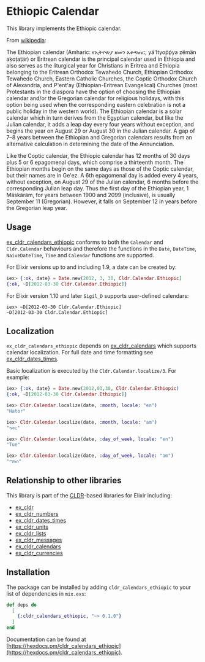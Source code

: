 # Ethiopic Calendar

This library implements the Ethiopic calendar.

From [wikipedia](https://en.wikipedia.org/wiki/Ethiopian_calendar):

The Ethiopian calendar (Amharic: የኢትዮጵያ ዘመን አቆጣጠር; yä'Ityoṗṗya zëmän aḳoṭaṭär) or Eritrean calendar is the principal calendar used in Ethiopia and also serves as the liturgical year for Christians in Eritrea and Ethiopia belonging to the Eritrean Orthodox Tewahedo Church, Ethiopian Orthodox Tewahedo Church, Eastern Catholic Churches, the Coptic Orthodox Church of Alexandria, and P'ent'ay (Ethiopian-Eritrean Evangelical) Churches (most Protestants in the diaspora have the option of choosing the Ethiopian calendar and/or the Gregorian calendar for religious holidays, with this option being used when the corresponding eastern celebration is not a public holiday in the western world). The Ethiopian calendar is a solar calendar which in turn derives from the Egyptian calendar, but like the Julian calendar, it adds a leap day every four years without exception, and begins the year on August 29 or August 30 in the Julian calendar. A gap of 7–8 years between the Ethiopian and Gregorian calendars results from an alternative calculation in determining the date of the Annunciation.

Like the Coptic calendar, the Ethiopic calendar has 12 months of 30 days plus 5 or 6 epagomenal days, which comprise a thirteenth month. The Ethiopian months begin on the same days as those of the Coptic calendar, but their names are in Ge'ez. A 6th epagomenal day is added every 4 years, without exception, on August 29 of the Julian calendar, 6 months before the corresponding Julian leap day. Thus the first day of the Ethiopian year, 1 Mäskäräm, for years between 1900 and 2099 (inclusive), is usually September 11 (Gregorian). However, it falls on September 12 in years before the Gregorian leap year.

## Usage

[ex_cldr_calendars_ethiopic](https://hex.pm/packages/ex_cldr_calendars_ethiopic) conforms to both the `Calendar` and `Cldr.Calendar` behaviours and therefore the functions in the `Date`, `DateTime`, `NaiveDateTime`, `Time` and `Calendar` functions are supported.

For Elixir versions up to and including 1.9, a date can be created by:
```elixir
iex> {:ok, date} = Date.new(2012, 3, 30, Cldr.Calendar.Ethiopic]
{:ok, ~D[2012-03-30 Cldr.Calendar.Ethiopic]}
```
For Elixir version 1.10 and later `Sigil_D` supports user-defined calendars:
```
iex> ~D[2012-03-30 Cldr.Calendar.Ethiopic]
~D[2012-03-30 Cldr.Calendar.Ethiopic]
```

## Localization

`ex_cldr_calendars_ethiopic` depends on [ex_cldr_calendars](https://hex.pm/packages/ex_cldr_calendars) which supports calendar localization. For full date and time formatting see [ex_cldr_dates_times](https://hex.pm/packages/ex_cldr_dates_times).

Basic localization is executed by the `Cldr.Calendar.localize/3`. For example:

```elixir
iex> {:ok, date} = Date.new(2012,03,30, Cldr.Calendar.Ethiopic)
{:ok, ~D[2012-03-30 Cldr.Calendar.Ethiopic]}

iex> Cldr.Calendar.localize(date, :month, locale: "en")
"Hator"

iex> Cldr.Calendar.localize(date, :month, locale: "am")
"ኅዳር"

iex> Cldr.Calendar.localize(date, :day_of_week, locale: "en")
"Tue"

iex> Cldr.Calendar.localize(date, :day_of_week, locale: "am")
"ማክሰ"
```

## Relationship to other libraries

This library is part of the [CLDR](https://cldr.unicode.org)-based libraries for Elixir including:

* [ex_cldr](https://hex.pm/packages/ex_cldr)
* [ex_cldr_numbers](https://hex.pm/packages/ex_cldr_numbers)
* [ex_cldr_dates_times](https://hex.pm/packages/ex_cldr_dates_times)
* [ex_cldr_units](https://hex.pm/packages/ex_cldr_units)
* [ex_cldr_lists](https://hex.pm/packages/ex_cldr_lists)
* [ex_cldr_messages](https://hex.pm/packages/ex_cldr_messages)
* [ex_cldr_calendars](https://hex.pm/packages/ex_cldr_calendars)
* [ex_cldr_currencies](https://hex.pm/packages/ex_cldr_currencies)

## Installation

The package can be installed by adding `cldr_calendars_ethiopic` to your list of dependencies in `mix.exs`:

```elixir
def deps do
  [
    {:cldr_calendars_ethiopic, "~> 0.1.0"}
  ]
end
```
Documentation can be found at [https://hexdocs.pm/cldr_calendars_ethiopic](https://hexdocs.pm/cldr_calendars_ethiopic).

